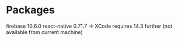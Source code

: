
# Packages
firebase 10.6.0
react-native 0.71.7 -> XCode requires 14.3 further (not available from current machine)